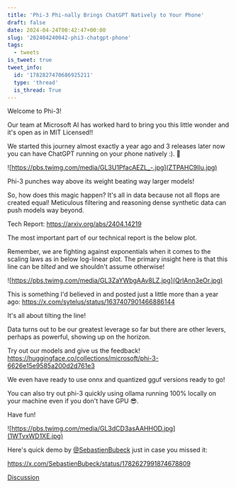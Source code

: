 ```yaml
---
title: 'Phi-3 Phi-nally Brings ChatGPT Natively to Your Phone'
draft: false
date: 2024-04-24T00:42:47+00:00
slug: '202404240042-phi3-chatgpt-phone'
tags:
  - tweets
is_tweet: true
tweet_info:
  id: '1782827470686925211'
  type: 'thread'
  is_thread: True
---
```




Welcome to Phi-3! 

Our team at Microsoft AI has worked hard to bring you this little wonder and it's open as in MIT Licensed!!

We started this journey almost exactly a year ago and 3 releases later now you can have ChatGPT running on your phone natively :). 🧵 

![https://pbs.twimg.com/media/GL3U1PfacAEZL_-.jpg](ZTPAHC9Ilu.jpg)

Phi-3 punches way above its weight beating way larger models! 

So, how does this magic happen? It's all in data because not all flops are created equal! Meticulous filtering and reasoning dense synthetic data can push models way beyond.

Tech Report: <https://arxiv.org/abs/2404.14219>

The most important part of our technical report is the below plot. 

Remember, we are fighting against exponentials when it comes to the scaling laws as in below log-linear plot. The primary insight here is that this line can be *tilted* and we shouldn't assume otherwise! 

![https://pbs.twimg.com/media/GL3ZaYWbgAAv8LZ.jpg](QrlAnn3eOr.jpg)

This is something I'd believed in and posted just a little more than a year ago: 
<https://x.com/sytelus/status/1637407901466886144>

It's all about tilting the line!

Data turns out to be our greatest leverage so far but there are other levers, perhaps as powerful, showing up on the horizon.

Try out our models and give us the feedback!
<https://huggingface.co/collections/microsoft/phi-3-6626e15e9585a200d2d761e3>

We even have ready to use onnx and quantized gguf versions ready to go!

You can also try out phi-3 quickly using ollama running 100% locally on your machine even if you don't have GPU 😎.

Have fun! 

![https://pbs.twimg.com/media/GL3dCD3asAAHHOD.jpg](1WTvxWD1XE.jpg)

Here's quick demo by [@SebastienBubeck](https://x.com/SebastienBubeck) just in case you missed it:

<https://x.com/SebastienBubeck/status/1782627991874678809>

[Discussion](https://x.com/sytelus/status/1782827470686925211)
